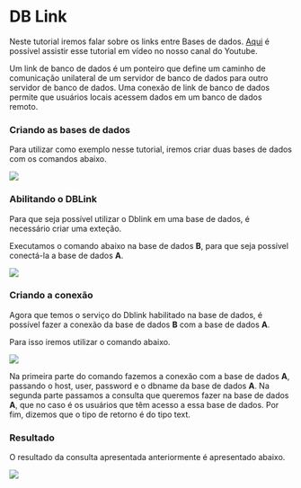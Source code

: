 # DB Link

Neste tutorial iremos falar sobre os links entre Bases de dados. [Aqui]() é possível assistir esse tutorial em vídeo no nosso canal do Youtube.

Um link de banco de dados é um ponteiro que define um caminho de comunicação unilateral de um servidor de banco de dados para outro servidor de banco de dados. Uma conexão de link de banco de dados permite que usuários locais acessem dados em um banco de dados remoto. 

### Criando as bases de dados

Para utilizar como exemplo nesse tutorial, iremos criar duas bases de dados com os comandos abaixo.

![](https://github.com/ciencia-de-dados-pratica/GEAM-basico/blob/master/2020/Bruno-%20DBLink/Imagens/Imaagem01.png)

### Abilitando o DBLink

Para que seja possível utilizar o Dblink em uma base de dados, é necessário criar uma exteção.

Executamos o comando abaixo na base de dados **B**, para que seja possível conectá-la a  base de dados **A**.

![](https://github.com/ciencia-de-dados-pratica/GEAM-basico/blob/master/2020/Bruno-%20DBLink/Imagens/Imagem02.png)

### Criando a conexão

Agora que temos o serviço do Dblink habilitado na base de dados, é possível fazer a conexão da base de dados **B** com a base de dados **A**.

Para isso iremos utilizar o comando abaixo.

![](https://github.com/ciencia-de-dados-pratica/GEAM-basico/blob/master/2020/Bruno-%20DBLink/Imagens/Imagem03.png)

Na primeira parte do comando fazemos a conexão com a base de dados **A**, passando o host, user, password e o dbname da base de dados **A**. Na segunda parte passamos a consulta que queremos fazer na base de dados **A**, que no caso é os usuários que   têm acesso a essa base de dados. Por fim, dizemos que o tipo de retorno é do tipo text. 

### Resultado

O resultado da consulta apresentada anteriormente é apresentado abaixo.

![](https://github.com/ciencia-de-dados-pratica/GEAM-basico/blob/master/2020/Bruno-%20DBLink/Imagens/Imagem04.png)
